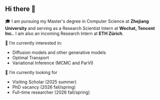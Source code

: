 ## Hi there 👋

🎓 I am pursuing my Master's degree in Computer Science at **Zhejiang University** and serving as a Research Scientist Intern at **Wechat, Tencent Inc.**. I am also an incoming Research Intern at **ETH Zürich**.

🔬 I’m currently interested in:
- Diffusion models and other generative models
- Optimal Transport
- Variational Inference (MCMC and ParVI)

💼 I’m currently looking for
- Visiting Scholar (2025 summer)
- PhD vacancy (2026 fall/spring)
- Full-time researcher (2026 fall/spring)



<!--
**zituitui/zituitui** is a ✨ _special_ ✨ repository because its `README.md` (this file) appears on your GitHub profile.

Here are some ideas to get you started:


- 🔭 I’m currently working on ...
- 🌱 I’m currently learning ...
- 👯 I’m looking to collaborate on ...
- 🤔 I’m looking for help with ...
- 💬 Ask me about ...
- 📫 How to reach me: ...
- 😄 Pronouns: ...
- ⚡ Fun fact: ...
-->
